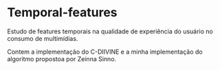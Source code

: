 # Temporal-features
Estudo de features temporais na qualidade de experiência do usuário no consumo de multimídias.

Contem a implementação do C-DIIVINE e a minha implementação do algoritmo propostoa por Zeinna Sinno.
